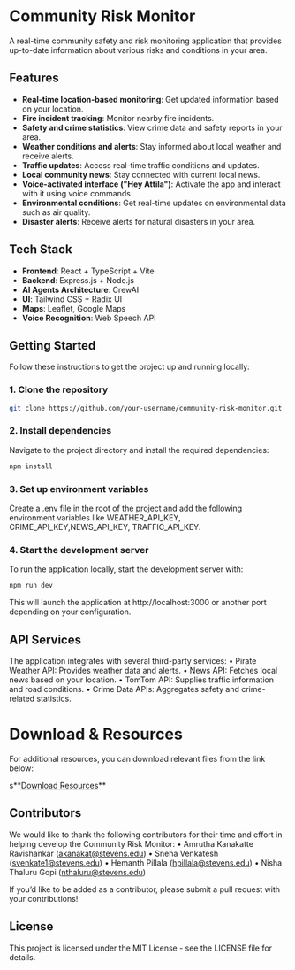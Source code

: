 # Community Risk Monitor

A real-time community safety and risk monitoring application that provides up-to-date information about various risks and conditions in your area.

## Features

- **Real-time location-based monitoring**: Get updated information based on your location.
- **Fire incident tracking**: Monitor nearby fire incidents.
- **Safety and crime statistics**: View crime data and safety reports in your area.
- **Weather conditions and alerts**: Stay informed about local weather and receive alerts.
- **Traffic updates**: Access real-time traffic conditions and updates.
- **Local community news**: Stay connected with current local news.
- **Voice-activated interface ("Hey Attila")**: Activate the app and interact with it using voice commands.
- **Environmental conditions**: Get real-time updates on environmental data such as air quality.
- **Disaster alerts**: Receive alerts for natural disasters in your area.

## Tech Stack

- **Frontend**: React + TypeScript + Vite
- **Backend**: Express.js + Node.js
- **AI Agents Architecture**: CrewAI
- **UI**: Tailwind CSS + Radix UI
- **Maps**: Leaflet, Google Maps
- **Voice Recognition**: Web Speech API

## Getting Started

Follow these instructions to get the project up and running locally:

### 1. Clone the repository
```bash
git clone https://github.com/your-username/community-risk-monitor.git
```

### 2. Install dependencies

Navigate to the project directory and install the required dependencies:
```bash
npm install
```

### 3. Set up environment variables

Create a .env file in the root of the project and add the following environment variables like WEATHER_API_KEY, CRIME_API_KEY,NEWS_API_KEY, TRAFFIC_API_KEY.

### 4. Start the development server

To run the application locally, start the development server with:
```bash
npm run dev
```

This will launch the application at http://localhost:3000 or another port depending on your configuration.

## API Services

The application integrates with several third-party services:
	•	Pirate Weather API: Provides weather data and alerts.
	•	News API: Fetches local news based on your location.
	•	TomTom API: Supplies traffic information and road conditions.
	•	Crime Data APIs: Aggregates safety and crime-related statistics.

# Download & Resources

For additional resources, you can download relevant files from the link below:

s**[Download Resources](https://drive.google.com/file/d/1rwWPEVDXXbBNDnEEo_NivkLnVWk4T0aT/view?usp=sharing)**

## Contributors

We would like to thank the following contributors for their time and effort in helping develop the Community Risk Monitor:
	•	Amrutha Kanakatte Ravishankar (akanakat@stevens.edu)
	•	Sneha Venkatesh (svenkate1@stevens.edu)
	•	Hemanth Pillala (hpillala@stevens.edu)
  • Nisha Thaluru Gopi (nthaluru@stevens.edu)

If you’d like to be added as a contributor, please submit a pull request with your contributions!

## License

This project is licensed under the MIT License - see the LICENSE file for details.


